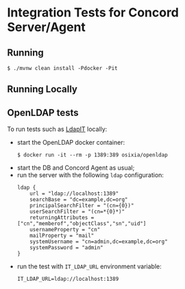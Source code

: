 # Integration Tests for Concord Server/Agent

## Running

```
$ ./mvnw clean install -Pdocker -Pit
```

## Running Locally

## OpenLDAP tests

To run tests such as [LdapIT](./src/test/java/com/walmartlabs/concord/it/server/LdapIT.java)
locally:
- start the OpenLDAP docker container:
  ```
  $ docker run -it --rm -p 1389:389 osixia/openldap
  ```
- start the DB and Concord Agent as usual;
- run the server with the following `ldap` configuration:
  ```
  ldap {
      url = "ldap://localhost:1389"
      searchBase = "dc=example,dc=org"
      principalSearchFilter = "(cn={0})"
      userSearchFilter = "(cn=*{0}*)"
      returningAttributes = ["cn","memberof","objectClass","sn","uid"]
      usernameProperty = "cn"
      mailProperty = "mail"
      systemUsername = "cn=admin,dc=example,dc=org"
      systemPassword = "admin"
  }
  ```
- run the test with `IT_LDAP_URL` environment variable:
  ```
  IT_LDAP_URL=ldap://localhost:1389
  ```
 